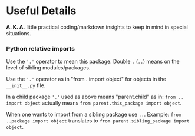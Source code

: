 # Useful Details
**A. K. A.** little practical coding/markdown insights to keep in mind in special situations.

### Python relative imports
Use the `'.'` operator to mean this package. Double `.` (`..`) means on the level of sibling modules/packages.

Use the `'.'` operator as in "from . import object" for objects in the `__init__.py` file. 

In a child package `'.'` used as above means "parent.child" as in: `from .. import object` actually means `from parent.this_package import object`.

When one wants to import from a sibling package use `..`. Example: `from ..package import object` translates to `from parent.sibling_package import object`.
